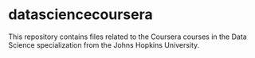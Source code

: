 # datasciencecoursera

This repository contains files related to the Coursera courses in the Data Science specialization from the Johns Hopkins University.

